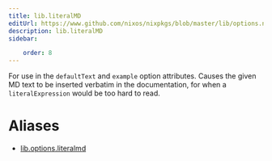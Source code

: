 ```yaml
---
title: lib.literalMD
editUrl: https://www.github.com/nixos/nixpkgs/blob/master/lib/options.nix#L404C15
description: lib.literalMD
sidebar:

    order: 8
---
```


For use in the `defaultText` and `example` option attributes. Causes the
given MD text to be inserted verbatim in the documentation, for when
a `literalExpression` would be too hard to read.


# Aliases

- [lib.options.literalmd](/nix-doc-comments/reference/lib/options/lib-options-literalmd)


